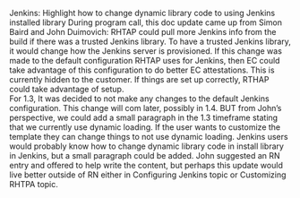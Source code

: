 Jenkins: Highlight how to change dynamic library code to using Jenkins installed library
During program call, this doc update came up from Simon Baird and John Duimovich:
RHTAP could pull more Jenkins info from the build if there was a trusted Jenkins library. To have a trusted Jenkins library, it would change how the Jenkins server is provisioned. If this change was made to the default configuration RHTAP uses for Jenkins, then EC could take advantage of this configuration to do better EC attestations. This is currently hidden to the customer. If things are set up correctly, RTHAP could take advantage of setup.  
For 1.3, It was decided to not make any changes to the default Jenkins configuration. This change will com later, possibly in 1.4.
 BUT from John’s perspective, we could add a small paragraph in the 1.3 timeframe stating that we currently use dynamic loading. If the user wants to customize the template they can change things to not use dynamic loading. Jenkins users would probably know how to change dynamic library code  in install library in Jenkins, but a small paragraph could be added.
John suggested an RN entry and offered to help write the content, but perhaps this update would live better outside of RN either in Configuring Jenkins topic or Customizing RHTPA topic. 
